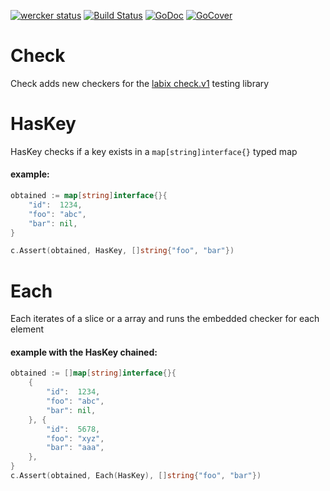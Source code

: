 [![wercker status](https://app.wercker.com/status/b7b9694a4d1fd415c6d666ba4cf4d01a/s "wercker status")](https://app.wercker.com/project/bykey/b7b9694a4d1fd415c6d666ba4cf4d01a)
[![Build Status](https://travis-ci.org/mbict/go-check.png?branch=master)](https://travis-ci.org/mbict/go-check)
[![GoDoc](https://godoc.org/github.com/mbict/go-check?status.png)](http://godoc.org/github.com/mbict/go-check)
[![GoCover](http://gocover.io/_badge/github.com/mbict/go-check)](http://gocover.io/github.com/mbict/go-check)

Check
=====

Check adds new checkers for the [labix check.v1](https://github.com/go-check/check/tree/v1) testing library

HasKey
======
HasKey checks if a key exists in a ```map[string]interface{}``` typed map

#### example:
```go
obtained := map[string]interface{}{
    "id":  1234,
    "foo": "abc",
    "bar": nil,
}

c.Assert(obtained, HasKey, []string{"foo", "bar"})
```

Each
====
Each iterates of a slice or a array and runs the embedded checker for each element

#### example with the HasKey chained:
```go
obtained := []map[string]interface{}{
    {
        "id":  1234,
        "foo": "abc",
        "bar": nil,
    }, {
        "id":  5678,
        "foo": "xyz",
        "bar": "aaa",
    },
}
c.Assert(obtained, Each(HasKey), []string{"foo", "bar"})
```
